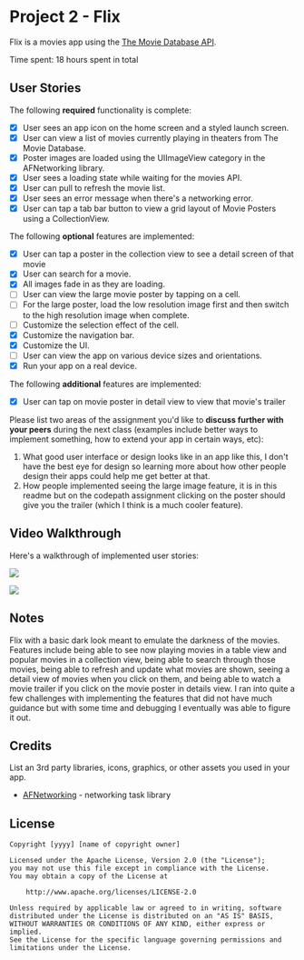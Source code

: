 # Project 2 - Flix

Flix is a movies app using the [The Movie Database API](http://docs.themoviedb.apiary.io/#).

Time spent: 18 hours spent in total

## User Stories

The following **required** functionality is complete:

- [x] User sees an app icon on the home screen and a styled launch screen.
- [x] User can view a list of movies currently playing in theaters from The Movie Database.
- [x] Poster images are loaded using the UIImageView category in the AFNetworking library.
- [x] User sees a loading state while waiting for the movies API.
- [x] User can pull to refresh the movie list.
- [x] User sees an error message when there's a networking error.
- [x] User can tap a tab bar button to view a grid layout of Movie Posters using a CollectionView.

The following **optional** features are implemented:

- [x] User can tap a poster in the collection view to see a detail screen of that movie
- [x] User can search for a movie.
- [x] All images fade in as they are loading.
- [ ] User can view the large movie poster by tapping on a cell.
- [ ] For the large poster, load the low resolution image first and then switch to the high resolution image when complete.
- [ ] Customize the selection effect of the cell.
- [x] Customize the navigation bar.
- [x] Customize the UI.
- [ ] User can view the app on various device sizes and orientations.
- [x] Run your app on a real device.

The following **additional** features are implemented:

- [x] User can tap on movie poster in detail view to view that movie's trailer

Please list two areas of the assignment you'd like to **discuss further with your peers** during the next class (examples include better ways to implement something, how to extend your app in certain ways, etc):

1. What good user interface or design looks like in an app like this, I don't have the best eye for design so learning more about how other people design their apps could help me get better at that.
2.  How people implemented seeing the large image feature, it is in this readme but on the codepath assignment clicking on the poster should give you the trailer (which I think is a much cooler feature).

## Video Walkthrough

Here's a walkthrough of implemented user stories:

![](https://i.imgur.com/774ISzb.gif)

![](https://i.imgur.com/DBxRWpJ.gif)


## Notes

Flix with a basic dark look meant to emulate the darkness of the movies. Features include being able to see now playing movies in a table view and popular movies in a collection view, being able to search through those movies, being able to refresh and update what movies are shown, seeing a detail view of movies when you click on them, and being able to watch a movie trailer if you click on the movie poster in details view. I ran into quite a few challenges with implementing the features that did not have much guidance but with some time and debugging I eventually was able to figure it out.

## Credits

List an 3rd party libraries, icons, graphics, or other assets you used in your app.

- [AFNetworking](https://github.com/AFNetworking/AFNetworking) - networking task library

## License

    Copyright [yyyy] [name of copyright owner]

    Licensed under the Apache License, Version 2.0 (the "License");
    you may not use this file except in compliance with the License.
    You may obtain a copy of the License at

        http://www.apache.org/licenses/LICENSE-2.0

    Unless required by applicable law or agreed to in writing, software
    distributed under the License is distributed on an "AS IS" BASIS,
    WITHOUT WARRANTIES OR CONDITIONS OF ANY KIND, either express or implied.
    See the License for the specific language governing permissions and
    limitations under the License.
